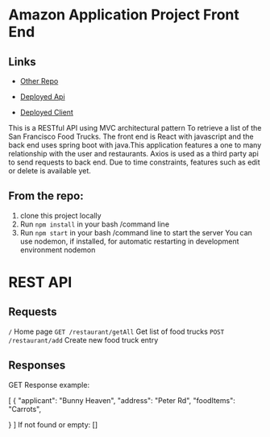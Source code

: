 # Amazon Application Project Front End



## Links

- [Other Repo](https://github.com/Johnnia001/AmazonApplication
)

- [Deployed Api](https://tranquil-stream-27269.herokuapp.com/)

 - [Deployed Client](https://amazon-application-client.vercel.app/)


This is a RESTful API using MVC architectural pattern To retrieve a list of the San Francisco Food Trucks.
The front end is React with javascript and the back end uses spring boot with java.This application features a one to many relationship with the user and restaurants. Axios is used as a third party api to send requests to back end. 
Due to time constraints, features such as edit or delete is available yet.

## From the repo:

1. clone this project locally
2. Run `npm install` in your bash /command line
3. Run `npm start` in your bash /command line to start the server
   You can use nodemon, if installed, for automatic restarting in development environment
   nodemon

# REST API

## Requests
`/` Home page
`GET /restaurant/getAll` Get list of food trucks
`POST /restaurant/add` Create new food truck entry

## Responses

GET Response example:

[
{
"applicant": "Bunny Heaven",
"address": "Peter Rd",
"foodItems": "Carrots",

}
]
If not found or empty:
[]
